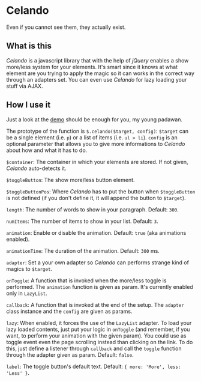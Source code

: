 Celando
=======
Even if you cannot see them, they actually exist.

What is this
------------
*Celando* is a javascript library that with the help of *jQuery* enables a show more/less system for your elements. It's smart since it knows at what element are you trying to apply the magic so it can works in the correct way through an adapters set. You can even use *Celando* for lazy loading your stuff via AJAX.

How I use it
------------
Just a look at the [demo](http://mozestudio.github.io/celando/) should be enough for you, my young padawan.

The prototype of the function is `$.celando($target, config)`: `$target` can be a single element (i.e. `p`) or a list of items (i.e. `ul > li`). `config` is an optional parameter that allows you to give more informations to *Celando* about how and what it has to do.

`$container`: The container in which your elements are stored. If not given, *Celando* auto-detects it.

`$toggleButton`: The show more/less button element.

`$toggleButtonPos`: Where *Celando* has to put the button when `$toggleButton` is not defined (if you don't define it, it will append the button to `$target`).

`length`: The number of words to show in your paragraph. Default: `300`.

`numItems`: The number of items to show in your list. Default: `3`.

`animation`: Enable or disable the animation. Default: `true` (aka animations enabled).

`animationTime`: The duration of the animation. Default: `300` ms.

`adapter`: Set a your own adapter so *Celando* can performs strange kind of magics to `$target`.

`onToggle`: A function that is invoked when the more/less toggle is performed. The `animation` function is given as param. It's currently enabled only in `LazyList`.

`callback`: A function that is invoked at the end of the setup. The `adapter` class instance and the `config` are given as params.

`lazy`: When enabled, it forces the use of the `LazyList` adapter. To load your lazy loaded contents, just put your logic in `onToggle` (and remember, if you want, to perform your animation with the given param). You could use as toggle event even the page scrolling instead than clicking on the link. To do this, just define a listener through `callback` and call the `toggle` function through the adapter given as param. Default: `false`.

`label`: The toggle button's default text. Default: `{ more: 'More', less: 'Less' }`.
